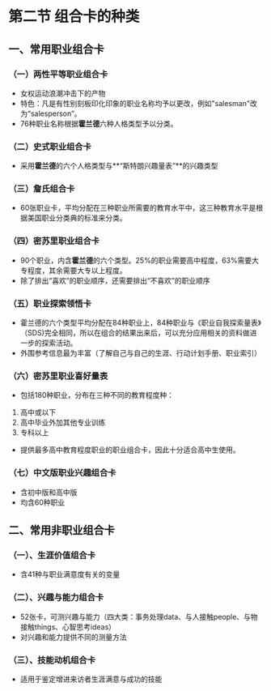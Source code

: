 # 第二节 组合卡的种类
## 一、常用职业组合卡

### （一）两性平等职业组合卡
- 女权运动浪潮冲击下的产物
- 特色：凡是有性别刻板印化印象的职业名称均予以更改，例如"salesman"改为“salesperson”。
- 76种职业名称根据**霍兰德**六种人格类型予以分类。

### （二）史式职业组合卡
- 采用**霍兰德**的六个人格类型与**“斯特朗兴趣量表”**的兴趣类型

### （三）詹氏组合卡
- 60张职业卡，平均分配在三种职业所需要的教育水平中，这三种教育水平是根据美国职业分类典的标准来分类。

### （四）密苏里职业组合卡
- 90个职业，内含**霍兰德**的六个类型。25%的职业需要高中程度，63%需要大专程度，其余需要大专以上程度。
- 除了排出“喜欢”的职业顺序，还需要排出“不喜欢”的职业顺序


### （五）职业探索领悟卡
- 霍兰德的六个类型平均分配在84种职业上，84种职业与《职业自我探索量表》（SDS)完全相同，所以在组合的结果出来后，可以充分应用相关的资料做进一步的探索活动。
- 外围参考信息最为丰富（了解自己与自己的生涯、行动计划手册、职业索引）

### （六）密苏里职业喜好量表
- 包括180种职业，分布在三种不同的教育程度种：
1. 高中或以下
2. 高中毕业外加其他专业训练
3. 专科以上
- 提供最多高中教育程度职业的职业组合卡，因此十分适合高中生使用。

### （七）中文版职业兴趣组合卡
- 含初中版和高中版
- 均含60种职业

## 二、常用非职业组合卡

### （一）、生涯价值组合卡

- 含41种与职业满意度有关的变量

### （二）、兴趣与能力组合卡
- 52张卡，可测兴趣与能力（四大类：事务处理data、与人接触people、与物接触things、心智思考ideas）
- 对兴趣和能力提供不同的测量方法

### （三）、技能动机组合卡
- 适用于鉴定增进来访者生涯满意与成功的技能

